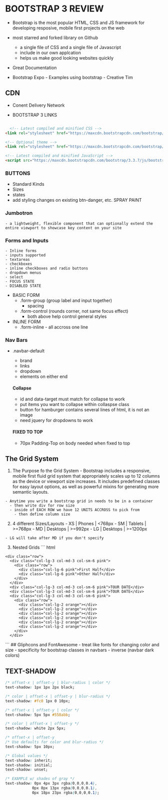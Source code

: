 # BOOTSTRAP 3 REVIEW
  - Bootstrap is the most popular HTML, CSS and JS framework for developing resposive, mobile first projects on the web

  - most starred and forked library on Github
      - a single file of CSS and a single file of Javascript
      - include in our own applcation
      - helps us make good looking websites quickly

  - Great Documentation
  - Bootstrap Expo - Examples using bootstrap - Creative Tim

## CDN 
  - Conent Delivery Network

  - BOOTSTRAP 3 LINKS

```html

  <!-- Latest compiled and minified CSS -->
<link rel="stylesheet" href="https://maxcdn.bootstrapcdn.com/bootstrap/3.3.7/css/bootstrap.min.css" integrity="sha384-BVYiiSIFeK1dGmJRAkycuHAHRg32OmUcww7on3RYdg4Va+PmSTsz/K68vbdEjh4u" crossorigin="anonymous">

<!-- Optional theme -->
<link rel="stylesheet" href="https://maxcdn.bootstrapcdn.com/bootstrap/3.3.7/css/bootstrap-theme.min.css" integrity="sha384-rHyoN1iRsVXV4nD0JutlnGaslCJuC7uwjduW9SVrLvRYooPp2bWYgmgJQIXwl/Sp" crossorigin="anonymous">

<!-- Latest compiled and minified JavaScript -->
<script src="https://maxcdn.bootstrapcdn.com/bootstrap/3.3.7/js/bootstrap.min.js" integrity="sha384-Tc5IQib027qvyjSMfHjOMaLkfuWVxZxUPnCJA7l2mCWNIpG9mGCD8wGNIcPD7Txa" crossorigin="anonymous"></script>
```

### BUTTONS
  - Standard Kinds
  - Sizes
  - states 
  - add styling changes on existing btn-danger, etc. SPRAY PAINT

### Jumbotron
    - a lightweight, flexible component that can optionally extend the entire viewport to showcase key content on your site


### Forms and Inputs
    - Inline forms
    - inputs supported
    - textareas
    - checkboxes
    - inline checkboxes and radio buttons
    - dropdown menus
    - select
    - FOCUS STATE
    - DISABLED STATE

  - BASIC FORM
    - .form-group (group label and input together)
      - spacing
    - .form-control (rounds corner, not same focus effect)
      - both above help control general styles
  - INLINE FORM
    - .form-inline -  all accross one line

### Nav Bars
  - .navbar-default
    - brand
    - links
    - dropdown
    - elements on either end

    #### Collapse
    - id and data-target must match for collapse to work
    - put items you want to collapse within collaspse class
    - button for hamburger contains several lines of html, it is not an image
    - need jquery for dropdowns to work

    #### FIXED TO TOP
      - 70px Padding-Top on body needed when fixed to top

## The Grid System

  1. The Purpose fo the Grid System
    - Bootstrap includes a responsive, mobile first fluid grid system that appropriately scales up to 12 columns as the device or viewport size increases. It includes predefined classes for easy layout options, as well as powerful mixins for generating more semantic layouts.

    - Anytime you write a bootstrap grid in needs to be in a container
      - then write div for row size
      - inside of EACH ROW we have 12 UNITS ACCROSS to pick from
        - then define column size

  2. 4 different Sizes/Layouts
    - XS | Phones | <768px
    - SM | Tablets | >=768px
    - MD | Desktops | >=992px
    - LG | Desktops | >=1200px

    - LG will take after MD if you don't specify

  3. Nested Grids
    ``` html
      <div class="container">
    <div class="row">
      <div class="col-lg-3 col-md-3 col-sm-6 pink">
        <div class="row">
          <div class="col-lg-6 pink">First Half</div>
          <div class="col-lg-6 pink">Other Half</div>
        </div>
      </div>
      <div class="col-lg-3 col-md-3 col-sm-6 pink">TOUR DATE</div>
      <div class="col-lg-3 col-md-3 col-sm-6 pink">TOUR DATE</div>
      <div class="col-lg-3 col-md-3 col-sm-6 pink">
        <div class="row">
          <div class="col-lg-2 orange"></div>
          <div class="col-lg-2 orange"></div>
          <div class="col-lg-2 orange"></div>
          <div class="col-lg-2 orange"></div>
          <div class="col-lg-2 orange"></div>
          <div class="col-lg-2 orange"></div>
        </div>
      </div>
  </div>
  ```
## Gliphcons and FontAwesome
  - treat like fonts for changing color and size
  - specificity for bootstrap classes in navbars
  - inverse (navbar dark colors)

## TEXT-SHADOW

```css
/* offset-x | offset-y | blur-radius | color */
text-shadow: 1px 1px 2px black; 

/* color | offset-x | offset-y | blur-radius */
text-shadow: #fc0 1px 0 10px; 

/* offset-x | offset-y | color */
text-shadow: 5px 5px #558abb;

/* color | offset-x | offset-y */
text-shadow: white 2px 5px;

/* offset-x | offset-y
/* Use defaults for color and blur-radius */
text-shadow: 5px 10px;

/* Global values */
text-shadow: inherit;
text-shadow: initial;
text-shadow: unset;

/* EXAMPLE w/ shades of gray */
text-shadow: 0px 4px 3px rgba(0,0,0,0.4),
            0px 8px 13px rgba(0,0,0,0.1),
            0px 18px 23px rgba(0,0,0,0.1);
```









  